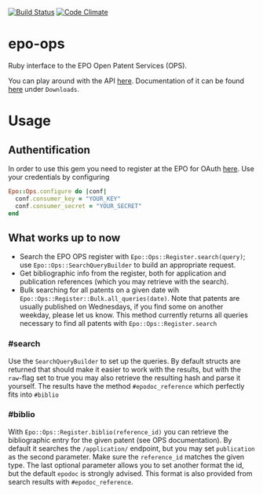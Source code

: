 [![Build Status](https://travis-ci.org/FHG-IMW/epo-ops.svg?branch=master)](https://travis-ci.org/FHG-IMW/epo-ops)
[![Code Climate](https://codeclimate.com/github/FHG-IMW/epo-ops/badges/gpa.svg)](https://codeclimate.com/github/FHG-IMW/epo-ops)

# epo-ops
Ruby interface to the EPO Open Patent Services (OPS).

You can play around with the API [here](https://developers.epo.org/).
Documentation of it can be found [here](https://www.epo.org/searching-for-patents/technical/espacenet/ops.html) under `Downloads`.

# Usage

## Authentification
In order to use this gem you need to register at the EPO for OAuth
[here](https://developers.epo.org/user/register).
Use your credentials by configuring
```ruby
Epo::Ops.configure do |conf|
  conf.consumer_key = "YOUR_KEY"
  conf.consumer_secret = "YOUR_SECRET"
end
```

## What works up to now
* Search the EPO OPS register with `Epo::Ops::Register.search(query)`; use `Epo::Ops::SearchQueryBuilder` to build an appropriate request.
* Get bibliographic info from the register, both for application and publication references (which you may retrieve with the search).
* Bulk searching for all patents on a given date wih `Epo::Ops::Register::Bulk.all_queries(date)`. Note that patents are usually published on Wednesdays, if you find some on another weekday, please let us know.
   This method currently returns all queries necessary to find all patents with `Epo::Ops::Register.search`

### #search
Use the `SearchQueryBuilder` to set up the queries. By default structs are returned that should make it easier to work with the results, but with the `raw`-flag set to true you may also retrieve the resulting hash and parse it yourself.
The results have the method `#epodoc_reference` which perfectly fits into `#biblio`

### #biblio
With `Epo::Ops::Register.biblio(reference_id)` you can retrieve the bibliographic entry for the given patent (see OPS documentation). By default it searches the `/application/` endpoint, but you may set `publication` as the second parameter. Make sure the `reference_id` matches the given type. The last optional parameter allows you to set another format the id, but the default `epodoc` is strongly advised. This format is also provided from search results with `#epodoc_reference`.
